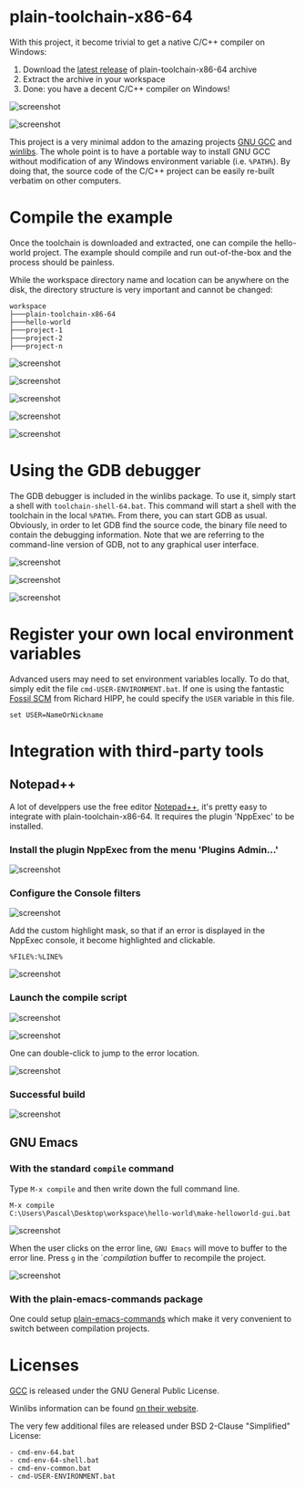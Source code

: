 # plain-toolchain-x86-64

With this project, it become trivial to get a native C/C++ compiler on Windows:

1. Download the [latest release](https://github.com/pascalcombier/plain-toolchain-x86-64/releases) of
   plain-toolchain-x86-64 archive
2. Extract the archive in your workspace
3. Done: you have a decent C/C++ compiler on Windows!

![screenshot](docs/images/toolchain-directory-shell.png)

![screenshot](docs/images/screenshot-gcc-version.png)

This project is a very minimal addon to the amazing projects [GNU
GCC](http://gcc.gnu.org) and [winlibs](https://winlibs.com/). The whole point is
to have a portable way to install GNU GCC without modification of any Windows
environment variable (i.e. `%PATH%`). By doing that, the source code of the
C/C++ project can be easily re-built verbatim on other computers.

# Compile the example

Once the toolchain is downloaded and extracted, one can compile the hello-world
project. The example should compile and run out-of-the-box and the process
should be painless.

While the workspace directory name and location can be anywhere on the disk, the
directory structure is very important and cannot be changed:

```
workspace
├───plain-toolchain-x86-64
├───hello-world
├───project-1
├───project-2
├───project-n
```

![screenshot](docs/images/screenshot-hello-world-directory.png)

![screenshot](docs/images/screenshot-hello-world-directory-content-make-hello-gui.png)

![screenshot](docs/images/screenshot-hello-world-gui-compile.png)

![screenshot](docs/images/screenshot-hello-world-binaries.png)

![screenshot](docs/images/screenshot-hello-world-gui.png)

# Using the GDB debugger

The GDB debugger is included in the winlibs package. To use it, simply start a
shell with `toolchain-shell-64.bat`. This command will start a shell with the
toolchain in the local `%PATH%`. From there, you can start GDB as
usual. Obviously, in order to let GDB find the source code, the binary file need
to contain the debugging information. Note that we are referring to the
command-line version of GDB, not to any graphical user interface.

![screenshot](docs/images/screenshot-hello-world-directory-content-shell.png)

![screenshot](docs/images/screenshot-hello-world-gdb-session-1.png)

![screenshot](docs/images/screenshot-hello-world-gdb-session-2.png)

# Register your own local environment variables

Advanced users may need to set environment variables locally. To do that, simply
edit the file `cmd-USER-ENVIRONMENT.bat`. If one is using the fantastic [Fossil
SCM](https://fossil-scm.org/) from Richard HIPP, he could specify the `USER`
variable in this file.

	set USER=NameOrNickname

# Integration with third-party tools

## Notepad++

A lot of develppers use the free editor
[Notepad++](https://notepad-plus-plus.org), it's pretty easy to integrate with
plain-toolchain-x86-64. It requires the plugin 'NppExec' to be installed.

### Install the plugin NppExec from the menu 'Plugins Admin...'

![screenshot](docs/images/screenshot-npp-exec.png)

### Configure the Console filters

![screenshot](docs/images/screenshot-npp-exec-settings-highlight.png)

Add the custom highlight mask, so that if an error is displayed in the NppExec
console, it become highlighted and clickable.

	%FILE%:%LINE%

![screenshot](docs/images/screenshot-npp-exec-command-highlight.png)

### Launch the compile script

![screenshot](docs/images/screenshot-npp-exec-settings-execute.png)

![screenshot](docs/images/screenshot-npp-exec-command.png)

One can double-click to jump to the error location.

![screenshot](docs/images/screenshot-npp-exec-command-double-click.png)

### Successful build

![screenshot](docs/images/screenshot-npp-exec-successfully.png)

## GNU Emacs

### With the standard `compile` command

Type `M-x compile` and then write down the full command line.

```
M-x compile
C:\Users\Pascal\Desktop\workspace\hello-world\make-helloworld-gui.bat
```

![screenshot](docs/images/screenshot-emacs-compile-error.png)

When the user clicks on the error line, `GNU Emacs` will move to buffer to the
error line. Press `g` in the `*compilation* buffer to recompile the project.

![screenshot](docs/images/screenshot-emacs-compile-successful.png)

### With the plain-emacs-commands package

One could setup
[plain-emacs-commands](https://github.com/pascalcombier/plain-emacs-commands)
which make it very convenient to switch between compilation projects.

# Licenses

[GCC](http://gcc.gnu.org) is released under the GNU General Public License.

Winlibs information can be found [on their website](https://winlibs.com).

The very few additional files are released under BSD 2-Clause "Simplified"
License:

```
- cmd-env-64.bat
- cmd-env-64-shell.bat
- cmd-env-common.bat
- cmd-USER-ENVIRONMENT.bat
```
